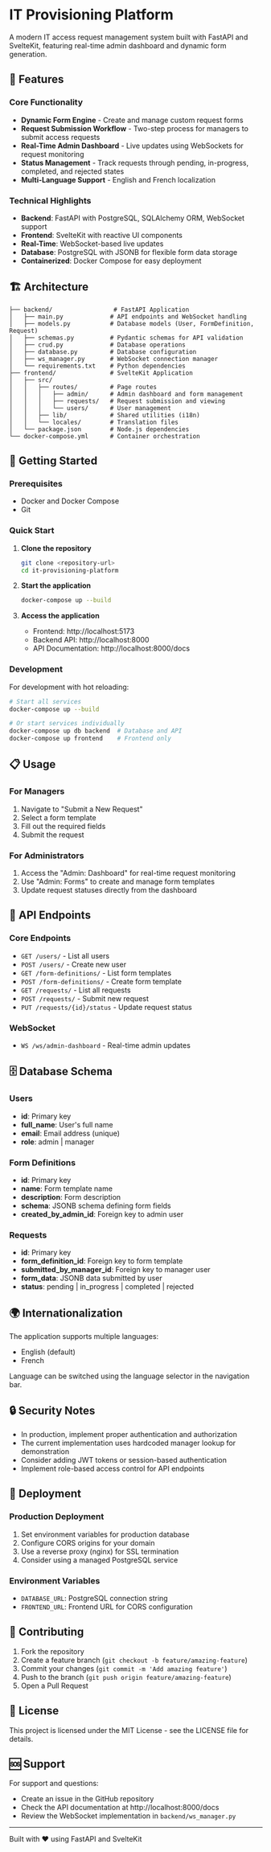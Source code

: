 # IT Provisioning Platform

A modern IT access request management system built with FastAPI and SvelteKit, featuring real-time admin dashboard and dynamic form generation.

## 🚀 Features

### Core Functionality
- **Dynamic Form Engine** - Create and manage custom request forms
- **Request Submission Workflow** - Two-step process for managers to submit access requests
- **Real-Time Admin Dashboard** - Live updates using WebSockets for request monitoring
- **Status Management** - Track requests through pending, in-progress, completed, and rejected states
- **Multi-Language Support** - English and French localization

### Technical Highlights
- **Backend**: FastAPI with PostgreSQL, SQLAlchemy ORM, WebSocket support
- **Frontend**: SvelteKit with reactive UI components
- **Real-Time**: WebSocket-based live updates
- **Database**: PostgreSQL with JSONB for flexible form data storage
- **Containerized**: Docker Compose for easy deployment

## 🏗️ Architecture

```
├── backend/                 # FastAPI Application
│   ├── main.py             # API endpoints and WebSocket handling
│   ├── models.py           # Database models (User, FormDefinition, Request)
│   ├── schemas.py          # Pydantic schemas for API validation
│   ├── crud.py             # Database operations
│   ├── database.py         # Database configuration
│   ├── ws_manager.py       # WebSocket connection manager
│   └── requirements.txt    # Python dependencies
├── frontend/               # SvelteKit Application
│   ├── src/
│   │   ├── routes/         # Page routes
│   │   │   ├── admin/      # Admin dashboard and form management
│   │   │   ├── requests/   # Request submission and viewing
│   │   │   └── users/      # User management
│   │   ├── lib/            # Shared utilities (i18n)
│   │   └── locales/        # Translation files
│   └── package.json        # Node.js dependencies
└── docker-compose.yml      # Container orchestration
```

## 🚦 Getting Started

### Prerequisites
- Docker and Docker Compose
- Git

### Quick Start

1. **Clone the repository**
   ```bash
   git clone <repository-url>
   cd it-provisioning-platform
   ```

2. **Start the application**
   ```bash
   docker-compose up --build
   ```

3. **Access the application**
   - Frontend: http://localhost:5173
   - Backend API: http://localhost:8000
   - API Documentation: http://localhost:8000/docs

### Development

For development with hot reloading:

```bash
# Start all services
docker-compose up --build

# Or start services individually
docker-compose up db backend  # Database and API
docker-compose up frontend    # Frontend only
```

## 📋 Usage

### For Managers
1. Navigate to "Submit a New Request"
2. Select a form template
3. Fill out the required fields
4. Submit the request

### For Administrators
1. Access the "Admin: Dashboard" for real-time request monitoring
2. Use "Admin: Forms" to create and manage form templates
3. Update request statuses directly from the dashboard

## 🔧 API Endpoints

### Core Endpoints
- `GET /users/` - List all users
- `POST /users/` - Create new user
- `GET /form-definitions/` - List form templates
- `POST /form-definitions/` - Create form template
- `GET /requests/` - List all requests
- `POST /requests/` - Submit new request
- `PUT /requests/{id}/status` - Update request status

### WebSocket
- `WS /ws/admin-dashboard` - Real-time admin updates

## 🗄️ Database Schema

### Users
- **id**: Primary key
- **full_name**: User's full name
- **email**: Email address (unique)
- **role**: admin | manager

### Form Definitions
- **id**: Primary key
- **name**: Form template name
- **description**: Form description
- **schema**: JSONB schema defining form fields
- **created_by_admin_id**: Foreign key to admin user

### Requests
- **id**: Primary key
- **form_definition_id**: Foreign key to form template
- **submitted_by_manager_id**: Foreign key to manager user
- **form_data**: JSONB data submitted by user
- **status**: pending | in_progress | completed | rejected

## 🌍 Internationalization

The application supports multiple languages:
- English (default)
- French

Language can be switched using the language selector in the navigation bar.

## 🔒 Security Notes

- In production, implement proper authentication and authorization
- The current implementation uses hardcoded manager lookup for demonstration
- Consider adding JWT tokens or session-based authentication
- Implement role-based access control for API endpoints

## 🚀 Deployment

### Production Deployment
1. Set environment variables for production database
2. Configure CORS origins for your domain
3. Use a reverse proxy (nginx) for SSL termination
4. Consider using a managed PostgreSQL service

### Environment Variables
- `DATABASE_URL`: PostgreSQL connection string
- `FRONTEND_URL`: Frontend URL for CORS configuration

## 🤝 Contributing

1. Fork the repository
2. Create a feature branch (`git checkout -b feature/amazing-feature`)
3. Commit your changes (`git commit -m 'Add amazing feature'`)
4. Push to the branch (`git push origin feature/amazing-feature`)
5. Open a Pull Request

## 📄 License

This project is licensed under the MIT License - see the LICENSE file for details.

## 🆘 Support

For support and questions:
- Create an issue in the GitHub repository
- Check the API documentation at http://localhost:8000/docs
- Review the WebSocket implementation in `backend/ws_manager.py`

---

Built with ❤️ using FastAPI and SvelteKit
